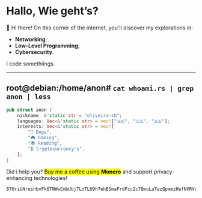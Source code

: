 # Hallo, Wie geht’s?

👋 Hi there! On this corner of the internet, you'll discover my explorations in:

- **Networking**;
- **Low-Level Programming**;
- **Cybersecurity**.

I code somethiings. 

---

## root@debian:/home/anon# `cat whoami.rs | grep anon | less`

```rust
pub struct anon {
    nickname: &'static str = "oliveira-sh";
    languages: Vec<&'static str> = vec!["🇧🇷", "🇬🇧", "🇩🇪"];
    interests: Vec<&'static str> = vec![
        "🐶 Dogs",
        "🎮 Gaming",
        "📚 Reading",
        "₿ Cryptocurrency's",
    ];
}
```



Did i help you? <mark>Buy me a coffee using **Monero**</mark> and support privacy-enhancing technologies! 

```bash
87UriUNreshbvFk6TNWwCmbUUj7LoTLU9h7ehBSmaFrdFcc2c7QmuLaTezQpmmzHefNVRVrTsobJXJATJj83u7uv7xrs7B9
```